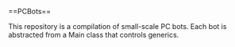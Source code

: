 ==PCBots==

This repository is a compilation of small-scale PC bots. Each bot is abstracted from a Main class that controls generics.

